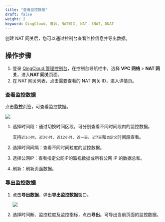 ```yaml
---
title: "查看监控数据"
draft: false
weight: 2
keyword: QingCloud, 青云, NAT网关, NAT, SNAT, DNAT
---
```


创建 NAT 网关后，您可以通过控制台查看监控信息并导出数据。

##  操作步骤

1. 登录 [QingCloud 管理控制台](https://console.qingcloud.com/login)，在控制台导航栏中，选择 **VPC 网络** > **NAT 网关**，进入**NAT 网关**页面。
2. 在 NAT 网关列表，点击需要查看的 NAT 网关 ID，进入详情页。

### 查看监控数据

点击**监控**页签，可查看监控数据。

![](../../../_images/moni_warn.png)

1. 选择时间段：通过切换时间区段，可分别查看不同时间段内的监控数据。

   支持`近1小时`、`近3小时`、`近12小时`、`近一天`、`近7天`和`自定义`时间段查看。

2. 选择时间间隔：查看不同时间粒度的监控数据。

3. 选择公网IP：查看指定公网IP的监视数据或所有公网 IP 的数据总和。

4. 刷新：刷新页面数据。

### 导出监控数据

1. 点击**导出数据**，弹出**导出监控数据**窗口。

   ![](../../../_images/export_data.png)

2. 选择时间断、监控粒度及监控指标，点击**导出**。可导出当前页面的监控数据。

